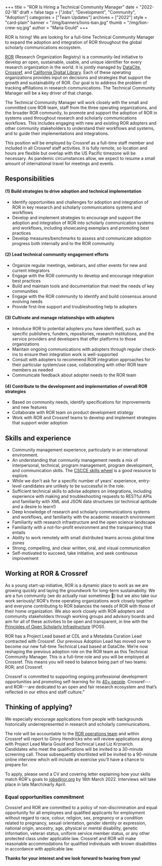 +++
title = "ROR Is Hiring a Technical Community Manager"
date = "2022-02-18"
draft = false
tags = ["Jobs", "Development", "Community", "Adoption"]
categories = ["Team Updates"]
archives = ["2022"]
style = "card-plain"
banner = "/img/banners/lions-ban.jpg"
thumb = "/img/lion-crew-sq.jpg"
author = "Maria Gould"
+++

ROR is hiring! We are looking for a full-time Technical Community Manager to expand the adoption and integration of ROR throughout the global scholarly communications ecosystem.

[ROR](https://ror.org) (Research Organization Registry) is a community-led initiative to develop an open, sustainable, usable, and unique identifier for every research organization in the world. It is jointly managed by [DataCite](https://datacite.org), [Crossref](https://www.crossref.org), and [California Digital Library](https://cdlib.org). Each of these operating organizations provides input on decisions and strategies that support the growth and sustainability of ROR. Our goal is to address the problem of tracking affiliations in research communications. The Technical Community Manager will be a key driver of that change.

The Technical Community Manager will work closely with the small and committed core ROR team, staff from the three operating organizations, and the broader ROR community, to promote and support the adoption of ROR in systems used throughout research and scholarly communications workflows. This includes engaging with new and existing ROR adopters and other community stakeholders to understand their workflows and systems, and to guide their implementations and integrations.

This position will be employed by Crossref as a full-time staff member and included in all Crossref staff activities. It is fully remote, so location and hours are flexible but overlap with the US Pacific timezone will be necessary. As pandemic circumstances allow, we expect to resume a small amount of international travel for meetings and events.

## **Responsibilities**

#### **(1) Build strategies to drive adoption and technical implementation**

-   Identify opportunities and challenges for adoption and integration of ROR in key research and scholarly communications systems and workflows
-   Develop and implement strategies to encourage and support the adoption and integration of ROR into scholarly communication systems and workflows, including showcasing exemplars and promoting best practices
-   Develop measures/benchmarks to assess and communicate adoption progress both internally and to the ROR community

#### **(2) Lead technical community engagement efforts**

-   Organize regular meetings, webinars, and other events for new and current integrators
-   Engage with the ROR community to develop and encourage integration best practices
-   Build and maintain tools and documentation that meet the needs of key communities
-   Engage with the ROR community to identify and build consensus around evolving needs
-   Provide first-line support and troubleshooting help to adopters

#### **(3) Cultivate and manage relationships with adopters**

-   Introduce ROR to potential adopters you have identified, such as specific publishers, funders, repositories, research institutions, and the service providers and developers that offer platforms to those organizations
-   Maintain ongoing communications with adopters through regular check-ins to ensure their integration work is well-supported
-   Consult with adopters to recommend ROR integration approaches for their particular system/use case, collaborating with other ROR team members as needed
-   Communicate feedback about adopter needs to the ROR team

#### **(4) Contribute to the development and implementation of overall ROR strategies**

-   Based on community needs, identify specifications for improvements and new features
-   Collaborate with ROR team on product development strategy
-   Work with ROR and Crossref teams to develop and implement strategies that support wider adoption

## **Skills and experience**

-   Community management experience, particularly in an international environment.
-   An understanding that community management needs a mix of interpersonal, technical, program management, program development, and communication skills. The [CSCCE skills wheel](https://doi.org/10.5281/zenodo.4437294) is a good resource to explore.
-   While we don't ask for a specific number of years' experience, entry-level candidates are unlikely to be successful in the role.
-   Sufficient technical skills to advise adopters on integrations, including experience with making and troubleshooting requests to RESTful APIs and familiarity with XML and JSON data structures (or technical aptitude and a desire to learn!)
-   Deep knowledge of research and scholarly communications systems and workflows, and familiarity with the academic research environment 
-   Familiarity with research infrastructure and the open science landscape 
-   Familiarity with a not-for-profit environment and the transparency that entails
-   Ability to work remotely with small distributed teams across global time zones
-   Strong, compelling, and clear written, oral, and visual communication
-   Self-motivated to succeed, take initiative, and seek continuous improvement

## **Working at ROR & Crossref**

As a young start-up initiative, ROR is a dynamic place to work as we are growing quickly and laying the groundwork for long-term sustainability. We are a fun community (we do actually roar sometimes 🦁) but we also take our work seriously! ROR's three operating organizations work closely together and everyone contributing to ROR balances the needs of ROR with those of their home organization. We also work closely with ROR adopters and community stakeholders through working groups and advisory boards and aim for all of these activities to be open and transparent, in line with the [Principles of Open Scholarly Infrastructure](https://principlesofopenscholarlyinfrastructure.org) (POSI).

ROR has a Project Lead based at CDL and a Metadata Curation Lead contracted with Crossref. Our previous Adoption Lead has moved over to become our new full-time Technical Lead based at DataCite. We’re now reshaping the previous adoption role on the ROR team as this Technical Community Manager. This is a full-time role and you will be employed at Crossref. This means you will need to balance being part of two teams: ROR; and Crossref.

Crossref is committed to supporting ongoing professional development opportunities and promoting self-learning for its [40+ people](https://www.crossref.org/people). Crossref---and ROR---are dedicated to an open and fair research ecosystem and that’s reflected in our ethos and staff culture.”

## **Thinking of applying?**

We especially encourage applications from people with backgrounds historically underrepresented in research and scholarly communications.

The role will be accountable to the [ROR operations team](https://ror.org/governance/) and within Crossref will report to Ginny Hendricks who will review applications along with Project Lead Maria Gould and Technical Lead Liz Krznarich. Candidates who meet the qualifications will be invited to a 30-minute screening call. Those subsequently shortlisted will be invited to a 90-minute online interview which will include an exercise you'll have a chance to prepare for.

To apply, please send a CV and covering letter explaining how your skills match ROR's goals to <jobs@ror.org> by 16th March 2022. Interviews will take place in late March/early April. 

### **Equal opportunities commitment**

Crossref and ROR are committed to a policy of non-discrimination and equal opportunity for all employees and qualified applicants for employment without regard to race, colour, religion, sex, pregnancy or a condition related to pregnancy, sexual orientation, gender identity or expression, national origin, ancestry, age, physical or mental disability, genetic information, veteran status, uniform service member status, or any other protected class under applicable law. Crossref and ROR will make reasonable accommodations for qualified individuals with known disabilities in accordance with applicable law.

**Thanks for your interest and we look forward to hearing from you!**
